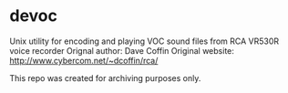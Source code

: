 # devoc
 Unix utility for encoding and playing VOC sound files from RCA VR530R voice recorder 
Orignal author: Dave Coffin
Original website: http://www.cybercom.net/~dcoffin/rca/

This repo was created for archiving purposes only.
